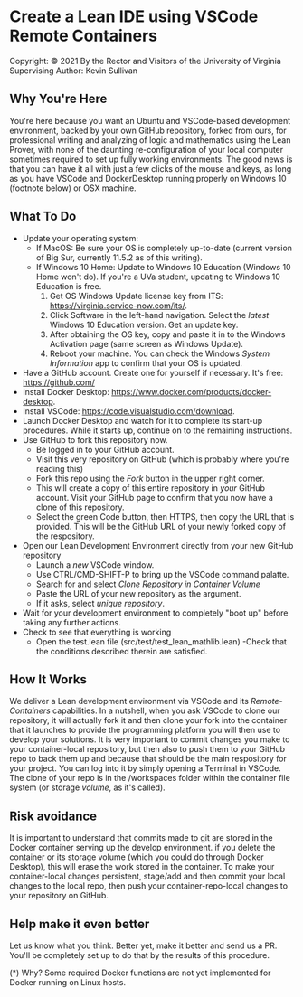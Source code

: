 # Create a Lean IDE using VSCode Remote Containers

Copyright: © 2021 By the Rector and Visitors of the University of Virginia
Supervising Author: Kevin Sullivan

## Why You're Here 

You're here because you want an Ubuntu and VSCode-based development environment, backed by your own GitHub repository, forked from ours, for professional writing and analyzing of logic and mathematics using the Lean Prover, with none of the daunting re-configuration of your local computer sometimes required to set up fully working environments. The good news is that you can have it all with just a few clicks of the mouse and keys, as long as you have VSCode and DockerDesktop running properly on Windows 10 (footnote below) or OSX machine. 

## What To Do
- Update your operating system:
  - If MacOS: Be sure your OS is completely up-to-date (current version of Big Sur, currently 11.5.2 as of this writing).
  - If Windows 10 Home: Update to Windows 10 Education (Windows 10 Home won't do). If you're a UVa student, updating to Windows 10 Education is free.
    1. Get OS Windows Update license key from ITS: https://virginia.service-now.com/its/.  
    2. Click Software in the left-hand navigation. Select the *latest* Windows 10 Education version. Get an update key.
    3. After obtaining the OS key, copy and paste it in to the Windows Activation page (same screen as Windows Update).
    4. Reboot your machine. You can check the Windows *System Information* app to confirm that your OS is updated.
- Have a GitHub account. Create one for yourself if necessary. It's free: https://github.com/
- Install Docker Desktop: https://www.docker.com/products/docker-desktop.
- Install VSCode: https://code.visualstudio.com/download.
- Launch Docker Desktop and watch for it to complete its start-up procedures. While it starts up, continue on to the remaining instructions. 
- Use GitHub to fork this repository now. 
  - Be logged in to your GitHub account.
  - Visit this very repository on GitHub (which is probably where you're reading this)
  - Fork this repo using the *Fork* button in the upper right corner. 
  -   This will create a copy of this entire repository in *your* GitHub account. Visit your GitHub page to confirm that you now have a clone of this repository. 
  -   Select the green Code button, then HTTPS, then copy the URL that is provided. This will be the GitHub URL of your newly forked copy of the respository.
- Open our Lean Development Environment directly from your new GitHub repository
  - Launch a *new* VSCode window. 
  - Use CTRL/CMD-SHIFT-P to bring up the VSCode command palatte. 
  - Search for and select *Clone Repository in Container Volume*
  - Paste the URL of your new repository as the argument.
  - If it asks, select *unique repository*.
- Wait for your development environment to completely "boot up" before taking any further actions.
- Check to see that everything is working
  - Open the test.lean file (src/test/test_lean_mathlib.lean)
  -Check that the conditions described therein are satisfied.

## How It Works
We deliver a Lean development environment via VSCode and its *Remote-Containers* capabilities. In a nutshell, when you ask VSCode to clone our repository, it will actually fork it and then clone your fork into the container that it launches to provide the programming platform you will then use to develop your solutions. It is very important to commit changes you make to your container-local repository, but then also to push them to your GitHub repo to back them up and because that should be the main respository for your project. You can log into it by simply opening a Terminal in VSCode. The clone of your repo is in the /workspaces folder within the container file system (or storage *volume*, as it's called).

## Risk avoidance
It is important to understand that commits made to git are stored in the Docker container serving up the develop environment.  if you delete the container or its storage volume (which you could do through Docker Desktop), this will erase the work stored in the container. To make your container-local changes persistent, stage/add and then commit your local changes to the local repo, then push your container-repo-local changes to your repository on GitHub. 

## Help make it even better
Let us know what you think. Better yet, make it better and send us a PR. You'll be completely set up to do that by the results of this procedure. 

(*) Why? Some required Docker functions are not yet implemented for Docker running on Linux hosts.
